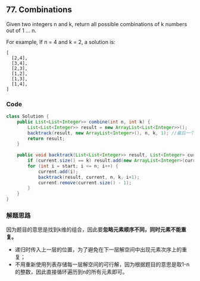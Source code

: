 ## 77. Combinations

Given two integers n and k, return all possible combinations of k numbers out of 1 ... n.

For example,
If n = 4 and k = 2, a solution is:

```
[
  [2,4],
  [3,4],
  [2,3],
  [1,2],
  [1,3],
  [1,4],
]
```

### Code

```java
class Solution {
    public List<List<Integer>> combine(int n, int k) {
        List<List<Integer>> result = new ArrayList<List<Integer>>();
        backtrack(result, new ArrayList<Integer>(), n, k, 1); //最后一个参数是为了考虑输出结果顺序的影响，避免[a,b]和[b,a]的情况
        return result;
    }
    
    public void backtrack(List<List<Integer>> result, List<Integer> current, int n, int k, int start) {
        if (current.size() == k) result.add(new ArrayList<Integer>(current));
        for (int i = start; i <= n; i++) {
            current.add(i);
            backtrack(result, current, n, k, i+1);
            current.remove(current.size() - 1);
        }
    }
}
```

### 解题思路
因为题目的意思是找到k维的组合，因此要**忽略元素顺序不同，同时元素不能重复。**

* 递归时传入上一层的位置，为了避免在下一层解空间中出现元素次序上的重复；
* 不用重新使用列表存储每一层解空间的可行解，因为根据题目的意思是取1-n的整数，因此直接循环遍历到n的所有元素即可。 
